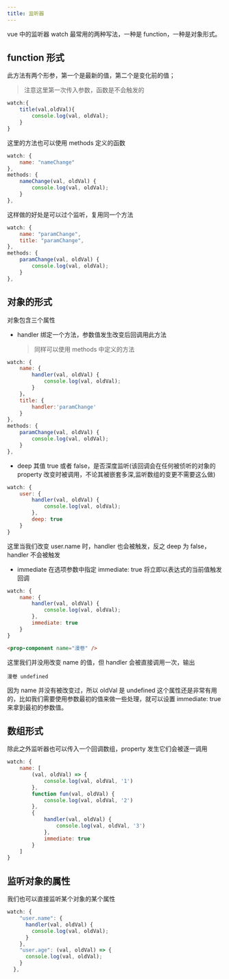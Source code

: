```yaml
---
title: 监听器
---
```


vue 中的监听器 watch 最常用的两种写法，一种是 function，一种是对象形式。

## function 形式

此方法有两个形参，第一个是最新的值，第二个是变化前的值；

> 注意这里第一次传入参数，函数是不会触发的

```javascript
watch:{
    title(val,oldVal){
        console.log(val, oldVal);
    }
}
```

这里的方法也可以使用 methods 定义的函数

```javascript
watch: {
    name: "nameChange"
},
methods: {
    nameChange(val, oldVal) {
        console.log(val, oldVal);
    }
},
```

这样做的好处是可以过个监听，复用同一个方法

```javascript
watch: {
    name: "paramChange",
    title: "paramChange",
},
methods: {
    paramChange(val, oldVal) {
        console.log(val, oldVal);
    }
},
```

## 对象的形式

对象包含三个属性

-   handler 绑定一个方法，参数值发生改变后回调用此方法
    > 同样可以使用 methods 中定义的方法

```javascript
watch: {
    name: {
        handler(val, oldVal) {
            console.log(val, oldVal);
        }
    }，
    title: {
        handler:'paramChange'
    }
},
methods: {
    paramChange(val, oldVal) {
        console.log(val, oldVal);
    }
},
```

-   deep 其值 true 或者 false，是否深度监听(该回调会在任何被侦听的对象的 property 改变时被调用，不论其被嵌套多深,监听数组的变更不需要这么做)

```javascript
watch: {
    user: {
        handler(val, oldVal) {
            console.log(val, oldVal);
        },
        deep: true
    }
}
```

这里当我们改变 user.name 时，handler 也会被触发，反之 deep 为 false，handler 不会被触发

-   immediate 在选项参数中指定 immediate: true 将立即以表达式的当前值触发回调

```javascript
watch: {
    name: {
        handler(val, oldVal) {
            console.log(val, oldVal);
        },
        immediate: true
    }
}
```

```html
<prop-component name="漫卷" />
```

这里我们并没用改变 name 的值，但 handler 会被直接调用一次，输出

```ssh
漫卷 undefined
```

因为 name 并没有被改变过，所以 oldVal 是 undefined
这个属性还是非常有用的，比如我们需要使用参数最初的值来做一些处理，就可以设置 immediate: true 来拿到最初的参数值。

## 数组形式

除此之外监听器也可以传入一个回调数组，property 发生它们会被逐一调用

```javascript
watch: {
    name: [
        (val, oldVal) => {
            console.log(val, oldVal, '1')
        },
        function fun(val, oldVal) {
            console.log(val, oldVal, '2')
        },
        {
            handler(val, oldVal) {
                console.log(val, oldVal, '3')
            },
            immediate: true
        }
    ]
}
```

## 监听对象的属性

我们也可以直接监听某个对象的某个属性

```javascript
watch: {
    "user.name": {
      handler(val, oldVal) {
        console.log(val, oldVal);
      }
    },
    "user.age": (val, oldVal) => {
      console.log(val, oldVal);
    }
  },
```
